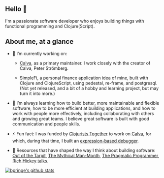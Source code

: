 ## Hello 👋

I'm a passionate software developer who enjoys building things with functional programming and Clojure(Script).

## About me, at a glance

- 🔭 I’m currently working on:

  - [Calva](https://github.com/BetterThanTomorrow/calva), as a primary maintainer. I work closely with the creator of Calva, Peter Strömberg.
  
  - SimpleFi, a personal finance application idea of mine, built with Clojure and ClojureScript, using pedestal, re-frame, and postgresql. (Not yet released, and a bit of a hobby and learning project, but may turn it into more.)
  
- 🌱 I’m always learning how to build better, more maintainable and flexible software, how to be more efficient at building applications, and how to work with people more effectively, including collaborating with others and growing great teams. I believe great software is built with good communication and people skills.

- ⚡ Fun fact: I was funded by [Clojurists Together](https://www.clojuriststogether.org/) to work on [Calva](https://github.com/BetterThanTomorrow/calva), for which, during that time, I built an [expression-based debugger](https://calva.io/debugger/).

- :book: Resources that have shaped the way I think about building software: [Out of the Tarpit](http://curtclifton.net/papers/MoseleyMarks06a.pdf), [The Mythical Man-Month](https://en.wikipedia.org/wiki/The_Mythical_Man-Month), [The Pragmatic Programmer](https://en.wikipedia.org/wiki/The_Pragmatic_Programmer), [Rich Hickey talks](https://github.com/tallesl/Rich-Hickey-fanclub#talks).

[![bpringe's github stats](https://github-readme-stats.vercel.app/api?username=bpringe&theme=default&show_icons=true&count_private=true)](https://github.com/anuraghazra/github-readme-stats)
